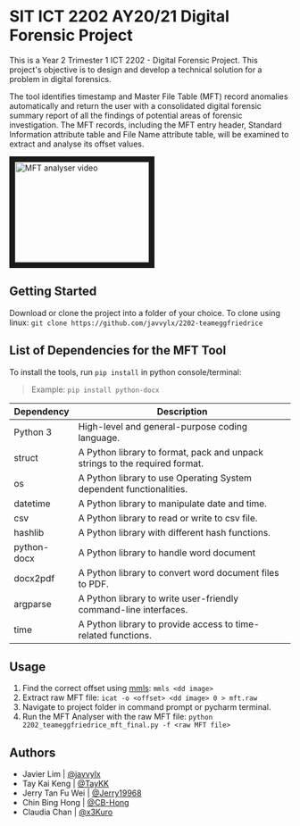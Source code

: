# SIT ICT 2202 AY20/21 Digital Forensic Project
This is a Year 2 Trimester 1 ICT 2202 - Digital Forensic Project. This project's objective is to design and develop a technical solution for a problem in digital forensics.

The tool identifies timestamp and Master File Table (MFT) record anomalies automatically and return the user with a consolidated digital forensic summary report of all the findings of potential areas of forensic investigation. The MFT records, including the MFT entry header, Standard Information attribute table and File Name attribute table, will be examined to extract and analyse its offset values.

<a href="http://www.youtube.com/watch?feature=player_embedded&v=YOUTUBE_VIDEO_ID_HERE
" target="_blank"><img src="https://img.youtube.com/vi/<VIDEO ID>/maxresdefault.jpg" 
alt="MFT analyser video" width="240" height="180" border="10" /></a>

## Getting Started
Download or clone the project into a folder of your choice. To clone using linux:
```git clone https://github.com/javvylx/2202-teameggfriedrice```

## List of Dependencies for the MFT Tool 

To install the tools, run `pip install` in python console/terminal:
> Example: `pip install python-docx`

| Dependency | Description                                                                 |
|------------|-----------------------------------------------------------------------------|
| Python 3   | High-level and general-purpose coding language.                             |
| struct     | A Python library to format, pack and unpack strings to the required format. |
| os         | A Python library to use Operating System dependent functionalities.         |
| datetime   | A Python library to manipulate date and time.                               |
| csv        | A Python library to read or write to csv file.                              |
| hashlib    | A Python library with different hash functions.                             |
| python-docx| A Python library to handle word document                                    |
| docx2pdf   | A Python library to convert word document files to PDF.                     |
| argparse   | A Python library to write user-friendly command-line interfaces.            |
| time       | A Python library to provide access to time-related functions.               |

## Usage
1. Find the correct offset using [mmls](http://www.sleuthkit.org/sleuthkit/man/mmls.html):
```mmls <dd image>```
2. Extract raw MFT file:
```icat -o <offset> <dd image> 0 > mft.raw```
3. Navigate to project folder in command prompt or pycharm terminal.
4. Run the MFT Analyser with the raw MFT file: 
```python 2202_teameggfriedrice_mft_final.py -f <raw MFT file>``` 

## Authors
- Javier Lim | [@javvylx](https://github.com/javvylx)
- Tay Kai Keng | [@TayKK](https://github.com/TayKK)
- Jerry Tan Fu Wei | [@Jerry19968](https://github.com/Jerry19968)
- Chin Bing Hong | [@CB-Hong](https://github.com/CB-Hong)
- Claudia Chan | [@x3Kuro](https://github.com/x3Kuro)
